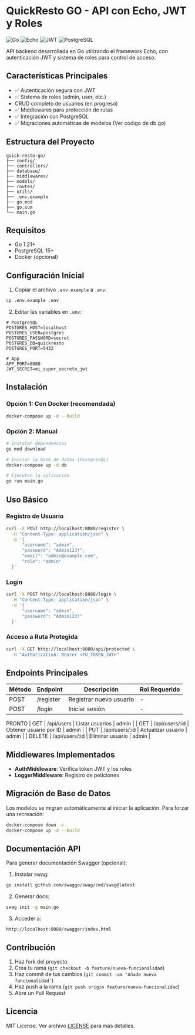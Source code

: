# QuickResto GO - API con Echo, JWT y Roles

![Go](https://img.shields.io/badge/Go-1.21+-blue)
![Echo](https://img.shields.io/badge/Echo-v4-green)
![JWT](https://img.shields.io/badge/JWT-Auth-orange)
![PostgreSQL](https://img.shields.io/badge/PostgreSQL-15-blue)

API backend desarrollada en Go utilizando el framework Echo, con autenticación JWT y sistema de roles para control de acceso.

## Características Principales

- ✅ Autenticación segura con JWT
- ✅ Sistema de roles (admin, user, etc.)
-  CRUD completo de usuarios (en progreso)
- ✅ Middlewares para protección de rutas
- ✅ Integración con PostgreSQL
- ✅ Migraciones automáticas de modelos (Ver codigo de db.go)

## Estructura del Proyecto

```
quick-resto-go/
├── config/
├── controllers/
├── database/
├── middlewares/
├── models/
├── routes/
├── utils/
├── .env.example
├── go.mod
├── go.sum
└── main.go
```

## Requisitos

- Go 1.21+
- PostgreSQL 15+
- Docker (opcional)

## Configuración Inicial

1. Copiar el archivo `.env.example` a `.env`:
```bash
cp .env.example .env
```

2. Editar las variables en `.env`:
```env
# PostgreSQL
POSTGRES_HOST=localhost
POSTGRES_USER=postgres
POSTGRES_PASSWORD=secret
POSTGRES_DB=quickresto
POSTGRES_PORT=5432

# App
APP_PORT=8080
JWT_SECRET=mi_super_secreto_jwt
```

## Instalación

### Opción 1: Con Docker (recomendada)
```bash
docker-compose up -d --build
```

### Opción 2: Manual
```bash
# Instalar dependencias
go mod download

# Iniciar la base de datos (PostgreSQL)
docker-compose up -d db

# Ejecutar la aplicación
go run main.go
```

## Uso Básico

### Registro de Usuario
```bash
curl -X POST http://localhost:8080/register \
  -H "Content-Type: application/json" \
  -d '{
      "username": "admin",
      "password": "Admin123!",
      "email": "admin@example.com",
      "role": "admin"
  }'
```

### Login
```bash
curl -X POST http://localhost:8080/login \
  -H "Content-Type: application/json" \
  -d '{
      "username": "admin",
      "password": "Admin123!"
  }'
```

### Acceso a Ruta Protegida
```bash
curl -X GET http://localhost:8080/api/protected \
  -H "Authorization: Bearer <TU_TOKEN_JWT>"
```

## Endpoints Principales

| Método | Endpoint               | Descripción                     | Rol Requerido |
|--------|------------------------|---------------------------------|---------------|
| POST   | /register              | Registrar nuevo usuario         | -             |
| POST   | /login                 | Iniciar sesión                  | -             |


PRONTO
| GET    | /api/users             | Listar usuarios                 | admin         |
| GET    | /api/users/:id         | Obtener usuario por ID          | admin         |
| PUT    | /api/users/:id         | Actualizar usuario              | admin         |
| DELETE | /api/users/:id         | Eliminar usuario                | admin         |

## Middlewares Implementados

- **AuthMiddleware**: Verifica token JWT y los roles
- **LoggerMiddleware**: Registro de peticiones

## Migración de Base de Datos

Los modelos se migran automáticamente al iniciar la aplicación. Para forzar una recreación:

```bash
docker-compose down -v
docker-compose up -d --build
```

## Documentación API

Para generar documentación Swagger (opcional):

1. Instalar swag:
```bash
go install github.com/swaggo/swag/cmd/swag@latest
```

2. Generar docs:
```bash
swag init -g main.go
```

3. Acceder a:
```
http://localhost:8080/swagger/index.html
```

## Contribución

1. Haz fork del proyecto
2. Crea tu rama (`git checkout -b feature/nueva-funcionalidad`)
3. Haz commit de tus cambios (`git commit -am 'Añade nueva funcionalidad'`)
4. Haz push a la rama (`git push origin feature/nueva-funcionalidad`)
5. Abre un Pull Request

## Licencia

MIT License. Ver archivo [LICENSE](LICENSE) para más detalles.